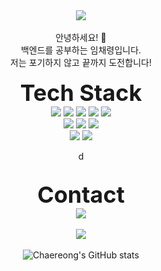 <div align="center">
  <img src="https://capsule-render.vercel.app/api?type=rounded&color=auto&height=200&section=header&text=Chaereong%20Lim&fontSize=70&desc=welcome%20to%20my%20GitHub&descAlignY=80&descAlign=70&descSize=20">
</div>

<br>

<div align="center">
안녕하세요! 👋
  <br>
백엔드를 공부하는 임채령입니다.
  <br>
저는 포기하지 않고 끝까지 도전합니다!
</div>

<br>

<div align="center">
  <b style="font-size: 36px;">Tech Stack</b>
</div>

<div align="center">
  <img src="https://img.shields.io/badge/java-007396?style=for-the-badge&logo=OpenJDK&logoColor=white"> 
  <img src="https://img.shields.io/badge/Spring-6DB33F?style=for-the-badge&logo=Spring&logoColor=white">
  <img src="https://img.shields.io/badge/springboot-6DB33F?style=for-the-badge&logo=springboot&logoColor=white">
  <img src="https://img.shields.io/badge/Spring Data JPA-6DB33F?style=for-the-badge&logo=Spring&logoColor=white">
  <img src="https://img.shields.io/badge/Spring Security-6DB33F?style=for-the-badge&logo=Spring Security&logoColor=white">
  
  <br>
  
  <img src="https://img.shields.io/badge/MySQL-4479A1?style=for-the-badge&logo=MySQL&logoColor=white">
  <img src="https://img.shields.io/badge/RabbitMQ-FF6600?style=for-the-badge&logo=RabbitMQ&logoColor=white">
  <img src="https://img.shields.io/badge/Redis-DC382D?style=for-the-badge&logo=Redis&logoColor=white">
  
  <br>
  
  <img src="https://img.shields.io/badge/docker-%230db7ed.svg?style=for-the-badge&logo=docker&logoColor=white"> 
  <img src="https://img.shields.io/badge/GitHub Actions-2088FF?style=for-the-badge&logo=GitHub Actions&logoColor=white">

<!--<br>-->
d

  <!--<img src="https://img.shields.io/badge/grafana-%23F46800.svg?style=for-the-badge&logo=grafana&logoColor=white">-->
  <!--<img src="https://img.shields.io/badge/Prometheus-E6522C?style=for-the-badge&logo=Prometheus&logoColor=white">-->
  <!--<img src="https://img.shields.io/badge/Kubernetes-326CE5?style=for-the-badge&logo=Kubernetes&logoColor=white">-->
</div>

<br>

<div align="center">
  <b style="font-size: 36px;">Contact</b>
</div>

<div align="center">
<a href="mailto:sa990422@gmail.com"><img src="https://img.shields.io/badge/Gmail-D0A9F5?style=flat-square&logo=Gmail&logoColor=white&link=mailto:sa990422@gmail.com"/></a>
</div>

<br>

<div align="center">
  <a href="https://hits.seeyoufarm.com">
    <img src="https://hits.seeyoufarm.com/api/count/incr/badge.svg?url=https%3A%2F%2Fgithub.com%2FLimchaereong%2Fhit-counter&count_bg=%2379C83D&title_bg=%23555555&icon=&icon_color=%23E7E7E7&title=hits&edge_flat=false">
  </a>
  <br>
  <br>
  <img src="https://github-readme-stats.vercel.app/api?username=Limchaereong&show_icons=true&theme=algolia" alt="Chaereong's GitHub stats">
</div>
